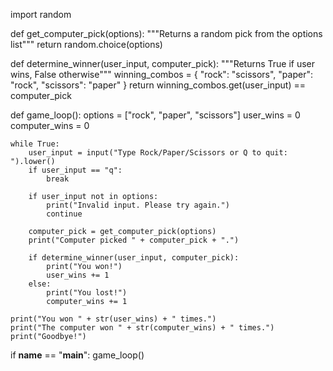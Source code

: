 import random

def get_computer_pick(options):
    """Returns a random pick from the options list"""
    return random.choice(options)

def determine_winner(user_input, computer_pick):
    """Returns True if user wins, False otherwise"""
    winning_combos = {
        "rock": "scissors",
        "paper": "rock",
        "scissors": "paper"
    }
    return winning_combos.get(user_input) == computer_pick

def game_loop():
    options = ["rock", "paper", "scissors"]
    user_wins = 0
    computer_wins = 0

    while True:
        user_input = input("Type Rock/Paper/Scissors or Q to quit: ").lower()
        if user_input == "q":
            break

        if user_input not in options:
            print("Invalid input. Please try again.")
            continue

        computer_pick = get_computer_pick(options)
        print("Computer picked " + computer_pick + ".")

        if determine_winner(user_input, computer_pick):
            print("You won!")
            user_wins += 1
        else:
            print("You lost!")
            computer_wins += 1

    print("You won " + str(user_wins) + " times.")
    print("The computer won " + str(computer_wins) + " times.")
    print("Goodbye!")

if __name__ == "__main__":
    game_loop()
